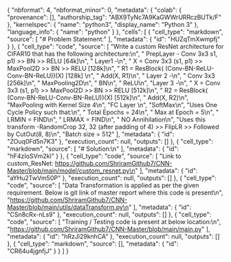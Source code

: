{
  "nbformat": 4,
  "nbformat_minor": 0,
  "metadata": {
    "colab": {
      "provenance": [],
      "authorship_tag": "ABX9TyNc7A9KaGWWrURRczBUTk/F"
    },
    "kernelspec": {
      "name": "python3",
      "display_name": "Python 3"
    },
    "language_info": {
      "name": "python"
    }
  },
  "cells": [
    {
      "cell_type": "markdown",
      "source": [
        "# Problem Statement:"
      ],
      "metadata": {
        "id": "HUZqTmXwmpfj"
      }
    },
    {
      "cell_type": "code",
      "source": [
        "Write a custom ResNet architecture for CIFAR10 that has the following architecture:\n",
        "  PrepLayer - Conv 3x3 s1, p1) >> BN >> RELU [64k]\n",
        "  Layer1 -\n",
        "      X = Conv 3x3 (s1, p1) >> MaxPool2D >> BN >> RELU [128k]\n",
        "      R1 = ResBlock( (Conv-BN-ReLU-Conv-BN-ReLU))(X) [128k] \n",
        "      Add(X, R1)\n",
        "  Layer 2 -\n",
        "      Conv 3x3 [256k]\n",
        "      MaxPooling2D\n",
        "      BN\n",
        "      ReLU\n",
        "Layer 3 -\n",
        "      X = Conv 3x3 (s1, p1) >> MaxPool2D >> BN >> RELU [512k]\n",
        "      R2 = ResBlock( (Conv-BN-ReLU-Conv-BN-ReLU))(X) [512k]\n",
        "      Add(X, R2)\n",
        "MaxPooling with Kernel Size 4\n",
        "FC Layer \n",
        "SoftMax\n",
        "Uses One Cycle Policy such that:\n",
        "    Total Epochs = 24\n",
        "    Max at Epoch = 5\n",
        "    LRMIN = FIND\n",
        "    LRMAX = FIND\n",
        "    NO Annihilation\n",
        "Uses this transform -RandomCrop 32, 32 (after padding of 4) >> FlipLR >> Followed by CutOut(8, 8)\n",
        "Batch size = 512"
      ],
      "metadata": {
        "id": "ZOuq0Fd5n7K3"
      },
      "execution_count": null,
      "outputs": []
    },
    {
      "cell_type": "markdown",
      "source": [
        "# Solution:\n"
      ],
      "metadata": {
        "id": "hF4zIoSVm2kI"
      }
    },
    {
      "cell_type": "code",
      "source": [
        "Link to custom_ResNet: https://github.com/ShriramGithub7/CNN-Master/blob/main/model/custom_resnet.py\n"
      ],
      "metadata": {
        "id": "aYHu2TwVm50P"
      },
      "execution_count": null,
      "outputs": []
    },
    {
      "cell_type": "code",
      "source": [
        "Data Transformation is applied as per the given requirement. Below is git link of master report where this code is present\n",
        "https://github.com/ShriramGithub7/CNN-Master/blob/main/utils/dataTransform.py\n"
      ],
      "metadata": {
        "id": "CSn8cRx-nLs9"
      },
      "execution_count": null,
      "outputs": []
    },
    {
      "cell_type": "code",
      "source": [
        "Training / Testing code is present at below location:\n",
        "https://github.com/ShriramGithub7/CNN-Master/blob/main/main.py"
      ],
      "metadata": {
        "id": "hRzJl29knhCA"
      },
      "execution_count": null,
      "outputs": []
    },
    {
      "cell_type": "markdown",
      "source": [],
      "metadata": {
        "id": "CR64u4jgnfjJ"
      }
    }
  ]
}

